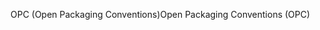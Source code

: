 <span data-ttu-id="12778-101">OPC (Open Packaging Conventions)</span><span class="sxs-lookup"><span data-stu-id="12778-101">Open Packaging Conventions (OPC)</span></span>